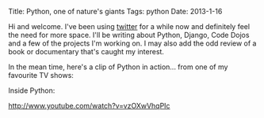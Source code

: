 Title: Python, one of nature's giants
Tags: python
Date: 2013-1-16

Hi and welcome. I've been using [twitter](http://twitter.com/tomviner) for a while now and definitely
feel the need for more space. I'll be writing about Python, Django,
Code Dojos and a few of the projects I'm working on. I may also add
the odd review of a book or documentary that's caught my interest.

In the mean time, here's a clip of Python in action... from one of my
favourite TV shows:

Inside Python:

http://www.youtube.com/watch?v=vzOXwVhqPIc
